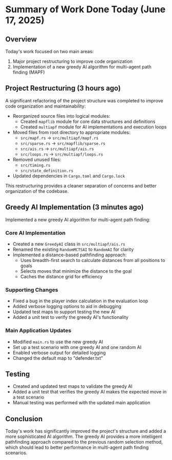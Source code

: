 # Summary of Work Done Today (June 17, 2025)

## Overview
Today's work focused on two main areas:
1. Major project restructuring to improve code organization
2. Implementation of a new greedy AI algorithm for multi-agent path finding (MAPF)

## Project Restructuring (3 hours ago)
A significant refactoring of the project structure was completed to improve code organization and maintainability:

- Reorganized source files into logical modules:
  - Created `mapflib` module for core data structures and definitions
  - Created `multiapf` module for AI implementations and execution loops
- Moved files from root directory to appropriate modules:
  - `src/mapf.rs` → `src/multiapf/mapf.rs`
  - `src/sparse.rs` → `src/mapflib/sparse.rs`
  - `src/ais.rs` → `src/multiapf/ais.rs`
  - `src/loops.rs` → `src/multiapf/loops.rs`
- Removed unused files:
  - `src/timing.rs`
  - `src/state_definition.rs`
- Updated dependencies in `Cargo.toml` and `Cargo.lock`

This restructuring provides a cleaner separation of concerns and better organization of the codebase.

## Greedy AI Implementation (3 minutes ago)
Implemented a new greedy AI algorithm for multi-agent path finding:

### Core AI Implementation
- Created a new `GreedyAI` class in `src/multiapf/ais.rs`
- Renamed the existing `RandomMCTSAI` to `RandomAI` for clarity
- Implemented a distance-based pathfinding approach:
  - Uses breadth-first search to calculate distances from all positions to goals
  - Selects moves that minimize the distance to the goal
  - Caches the distance grid for efficiency

### Supporting Changes
- Fixed a bug in the player index calculation in the evaluation loop
- Added verbose logging options to aid in debugging
- Updated test maps to support testing the new AI
- Added a unit test to verify the greedy AI's functionality

### Main Application Updates
- Modified `main.rs` to use the new greedy AI
- Set up a test scenario with one greedy AI and one random AI
- Enabled verbose output for detailed logging
- Changed the default map to "defender.txt"

## Testing
- Created and updated test maps to validate the greedy AI
- Added a unit test that verifies the greedy AI makes the expected move in a test scenario
- Manual testing was performed with the updated main application

## Conclusion
Today's work has significantly improved the project's structure and added a more sophisticated AI algorithm. The greedy AI provides a more intelligent pathfinding approach compared to the previous random selection method, which should lead to better performance in multi-agent path finding scenarios.